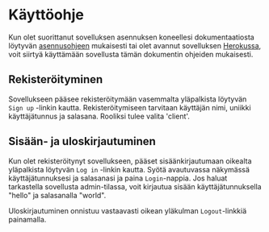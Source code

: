 # Käyttöohje

Kun olet suorittanut sovelluksen asennuksen koneellesi dokumentaatiosta löytyvän [asennusohjeen](documentation/installation.md) mukaisesti tai olet avannut sovelluksen [Herokussa](https://tsoha-harjoitus.herokuapp.com/), voit siirtyä käyttämään sovellusta tämän dokumentin ohjeiden mukaisesti.

## Rekisteröityminen

Sovellukseen pääsee rekisteröitymään vasemmalta yläpalkista löytyvän `Sign up` -linkin kautta. Rekisteröitymiseen tarvitaan käyttäjän nimi, uniikki käyttäjätunnus ja salasana. Rooliksi tulee valita 'client'.

## Sisään- ja uloskirjautuminen

Kun olet rekisteröitynyt sovellukseen, pääset sisäänkirjautumaan oikealta yläpalkista löytyvän `Log in` -linkin kautta. Syötä avautuvassa näkymässä käyttäjätunnuksesi ja salasanasi ja paina `Login`-nappia. Jos haluat tarkastella sovellusta admin-tilassa, voit kirjautua sisään käyttäjätunnuksella "hello" ja salasanalla "world".

Uloskirjautuminen onnistuu vastaavasti oikean yläkulman `Logout`-linkkiä painamalla.

